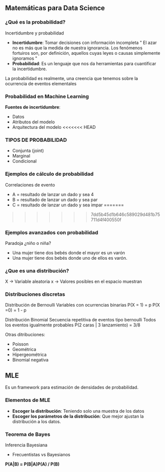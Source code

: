 ## Matemáticas para Data Science
### ¿Qué es la probabilidad?
Incertidumbre y probabilidad
- **Incertidumbre**: Tomar decisiones con información incompleta
" El azar no es más que la medida de nuestra ignorancia. Los fenómenos fortuiros son, por definición, aquellos cuyas leyes o causas simplemente ignoramos "
- **Probabilidad**: Es un lenguaje que nos da herramientas para cuantificar la incertidumbre.

La probabilidad es realmente, una creencia que tenemos sobre la ocurrencia de eventos elementales

### Probabilidad en Machine Learning
**Fuentes de incertidumbre**:
- Datos
- Atributos del modelo
- Arquitectura del modelo
<<<<<<< HEAD

### TIPOS DE PROBABILIDAD
- Conjunta (joint)
- Marginal
- Condicional

### Ejemplos de cálculo de probabilidad
Correlaciones de evento
- A = resultado de lanzar un dado y sea 4
- B = resultado de lanzar un dado y sea par
- C = resultado de lanzar un dado y sea impar
=======
>>>>>>> 7dd5b45d1b646c589029d481b75711d4f400550f

### Ejemplos avanzados con probabilidad
Paradoja ¿niño o niña?
- Una mujer tiene dos bebés donde el mayor es un varón
- Una mujer tiene dos bebés donde uno de ellos es varón.


### ¿Que es una distribución?

X -> Variable aleatoria
x -> Valores posibles en el espacio muestran

### Distribuciones discretas
Distribución de Bernoulli
Variables con ocurrencias binarias
P(X = 1) = p
P(X =0) = 1 - p 

Distribución Binomial
Secuencia repetitiva de eventos tipo bernoulli
Todos los eventos igualmente probables
P(2 caras | 3 lanzamiento) = 3/8

Otras ditribuciones:
- Poisson
- Geométrica
- Hipergeométrica
- Binomial negativa

## MLE
Es un framework para estimación de densidades de probabilidad.

### Elementos de MLE
- **Escoger la distribución**:
Teniendo solo una muestra de los datos
- **Escoger los parámetros de la distribución**:
Que mejor ajustan la distribución a los datos.

### Teorema de Bayes
Inferencia Bayesiana

- Frecuentistas vs Bayesianos

**P(A|B) = P(B|A)P(A) / P(B)** 